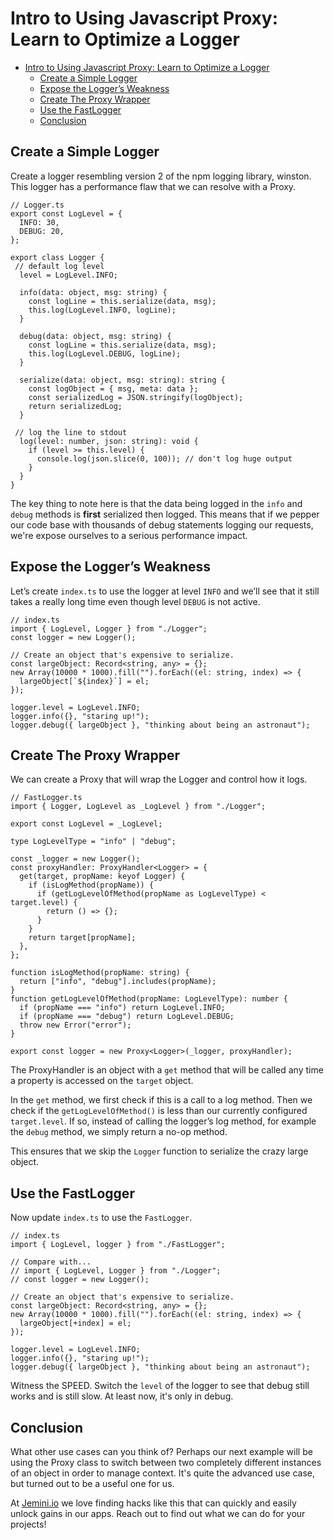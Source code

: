 # Intro to Using Javascript Proxy: Learn to Optimize a Logger

- [Intro to Using Javascript Proxy: Learn to Optimize a Logger](#intro-to-using-javascript-proxy-learn-to-optimize-a-logger)
  - [Create a Simple Logger](#create-a-simple-logger)
  - [Expose the Logger’s Weakness](#expose-the-loggers-weakness)
  - [Create The Proxy Wrapper](#create-the-proxy-wrapper)
  - [Use the FastLogger](#use-the-fastlogger)
  - [Conclusion](#conclusion)

## Create a Simple Logger

Create a logger resembling version 2 of the npm logging library, winston. This logger has a performance flaw that we can resolve with a Proxy.

```tsx
// Logger.ts
export const LogLevel = {
  INFO: 30,
  DEBUG: 20,
};

export class Logger {
 // default log level
  level = LogLevel.INFO;

  info(data: object, msg: string) {
    const logLine = this.serialize(data, msg);
    this.log(LogLevel.INFO, logLine);
  }

  debug(data: object, msg: string) {
    const logLine = this.serialize(data, msg);
    this.log(LogLevel.DEBUG, logLine);
  }

  serialize(data: object, msg: string): string {
    const logObject = { msg, meta: data };
    const serializedLog = JSON.stringify(logObject);
    return serializedLog;
  }

 // log the line to stdout
  log(level: number, json: string): void {
    if (level >= this.level) {
      console.log(json.slice(0, 100)); // don't log huge output
    }
  }
}
```

The key thing to note here is that the data being logged in the `info` and `debug` methods is **first** serialized then logged. This means that if we pepper our code base with thousands of debug statements logging our requests, we're expose ourselves to a serious performance impact.

## Expose the Logger’s Weakness

Let’s create `index.ts` to use the logger at level `INFO` and we’ll see that it still takes a really long time even though level `DEBUG` is not active.

```tsx
// index.ts
import { LogLevel, Logger } from "./Logger";
const logger = new Logger();

// Create an object that's expensive to serialize.
const largeObject: Record<string, any> = {};
new Array(10000 * 1000).fill("").forEach((el: string, index) => {
  largeObject[`${index}`] = el;
});

logger.level = LogLevel.INFO;
logger.info({}, "staring up!");
logger.debug({ largeObject }, "thinking about being an astronaut");
```

## Create The Proxy Wrapper

We can create a Proxy that will wrap the Logger and control how it logs.

```tsx
// FastLogger.ts
import { Logger, LogLevel as _LogLevel } from "./Logger";

export const LogLevel = _LogLevel;

type LogLevelType = "info" | "debug";

const _logger = new Logger();
const proxyHandler: ProxyHandler<Logger> = {
  get(target, propName: keyof Logger) {
    if (isLogMethod(propName)) {
      if (getLogLevelOfMethod(propName as LogLevelType) < target.level) {
        return () => {};
      }
    }
    return target[propName];
  },
};

function isLogMethod(propName: string) {
  return ["info", "debug"].includes(propName);
}
function getLogLevelOfMethod(propName: LogLevelType): number {
  if (propName === "info") return LogLevel.INFO;
  if (propName === "debug") return LogLevel.DEBUG;
  throw new Error("error");
}

export const logger = new Proxy<Logger>(_logger, proxyHandler);
```

The ProxyHandler is an object with a `get` method that will be called any time a property is accessed on the `target` object.

In the `get` method, we first check if this is a call to a log method. Then we check if the `getLogLevelOfMethod()` is less than our currently configured `target.level`. If so, instead of calling the logger’s log method, for example the `debug` method, we simply return a no-op method.

This ensures that we skip the `Logger` function to serialize the crazy large object.

## Use the FastLogger

Now update `index.ts` to use the `FastLogger`.

```tsx
// index.ts
import { LogLevel, logger } from "./FastLogger";

// Compare with...
// import { LogLevel, Logger } from "./Logger";
// const logger = new Logger();

// Create an object that's expensive to serialize.
const largeObject: Record<string, any> = {};
new Array(10000 * 1000).fill("").forEach((el: string, index) => {
  largeObject[+index] = el;
});

logger.level = LogLevel.INFO;
logger.info({}, "staring up!");
logger.debug({ largeObject }, "thinking about being an astronaut");
```

Witness the SPEED. Switch the `level` of the logger to see that debug still works and is still slow. At least now, it's only in debug.

## Conclusion

What other use cases can you think of? Perhaps our next example will be using the Proxy class to switch between two completely different instances of an object in order to manage context. It's quite the advanced use case, but turned out to be a useful one for us.

At [Jemini.io](https://jemini.io) we love finding hacks like this that can quickly and easily unlock gains in our apps. Reach out to find out what we can do for your projects!
